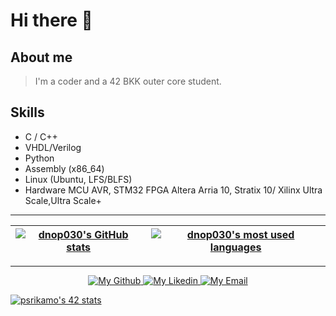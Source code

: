 <!--
**dnop030/dnop030** is a ✨ _special_ ✨ repository because its `README.md` (this file) appears on your GitHub profile.

Here are some ideas to get you started:

- 🔭 I’m currently working on ...
- 🌱 I’m currently learning ...
- 👯 I’m looking to collaborate on ...
- 🤔 I’m looking for help with ...
- 💬 Ask me about ...
- 📫 How to reach me: ...
- 😄 Pronouns: ...
- ⚡ Fun fact: ...
-->
# Hi there 👋

## About me
> I'm a coder and a 42 BKK outer core student.

## Skills
- C / C++
- VHDL/Verilog
- Python
- Assembly (x86_64)
- Linux (Ubuntu, LFS/BLFS)
- Hardware
  MCU AVR, STM32
  FPGA Altera Arria 10, Stratix 10/ Xilinx Ultra Scale,Ultra Scale+

---

| [![dnop030's GitHub stats](https://github-readme-stats.vercel.app/api?username=dnop030&count_private=true&show_icons=true&hide=issues&hide_border=true&theme=vision-friendly-dark)](https://github.com/dnop030?tab=repositories) | [![dnop030's most used languages](https://github-readme-stats.vercel.app/api/top-langs/?username=dnop030&layout=compact&hide_border=true&theme=vision-friendly-dark)](https://github.com/dnop030?tab=repositories) |
|:-:|:-:|

---

<p align="center">
	
<a href="https://github.com/dnop030/">
		<img alt="My Github" src="https://img.shields.io/badge/GitHub-100000?style=flat&logo=github&logoColor=white" />
	</a>
  <a href="https://www.linkedin.com/in/pratan-srikamonpattanawut-276341b5/">
		<img alt="My Likedin" src="https://img.shields.io/badge/LinkedIn-0077B5?style=flat&logo=linkedin&logoColor=white" />
	</a>
  <a href="mailto:dnop030@gmail.com">
		<img alt="My Email" src="https://img.shields.io/badge/Gmail-D14836?style=flat&logo=gmail&logoColor=white" />
	</a>
</p>


[![psrikamo's 42 stats](https://badge.mediaplus.ma/greenbinary/psrikamo?1337Badge=off&UM6P=off)](https://github.com/oakoudad/badge42)


<!---
invalder/invalder is a ✨ special ✨ repository because its `README.md` (this file) appears on your GitHub profile.
You can click the Preview link to take a look at your changes.
--->
